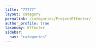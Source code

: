 ```yaml
---
title: "77777"
layout: category
permalink: /categories/ProjectEffecter/
author_profile: true
taxonomy: Effecter
sidebar:
  nav: "categories"
---
```

